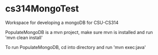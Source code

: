 # cs314MongoTest
Workspace for developing a mongoDB for CSU-CS314

PopulateMongoDB is a mvn project, make sure mvn is installed and run 'mvn clean install'

To run PopulateMongoDB, cd into directory and run 'mvn exec:java'

